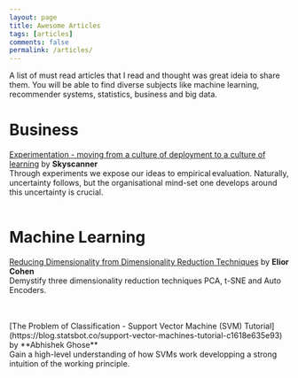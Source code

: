 ```yaml
---
layout: page
title: Awesome Articles
tags: [articles]
comments: false
permalink: /articles/
---
```


A list of must read articles that I read and thought was great ideia to share them. You will be able to find diverse subjects like machine learning, recommender systems, statistics, business and big data.


Business
============
[Experimentation - moving from a culture of deployment to a culture of learning](http://codevoyagers.com/2015/11/26/common-pitfalls-in-experimentation/)
by **Skyscanner** <br/>
Through experiments we expose our ideas to empirical evaluation. Naturally, uncertainty follows, but the organisational mind-set one develops around this uncertainty is crucial.
<br/>
<br/>


Machine Learning
============

[Reducing Dimensionality from Dimensionality Reduction Techniques](https://medium.com/towards-data-science/reducing-dimensionality-from-dimensionality-reduction-techniques-f658aec24dfe)
by **Elior Cohen** <br/>
Demystify three dimensionality reduction techniques PCA, t-SNE and Auto Encoders.

<br/>
<br/>
[The Problem of Classification - Support Vector Machine (SVM) Tutorial](https://blog.statsbot.co/support-vector-machines-tutorial-c1618e635e93) by **Abhishek Ghose** <br/>
Gain a high-level understanding of how SVMs work developping a strong intuition of the working principle.

